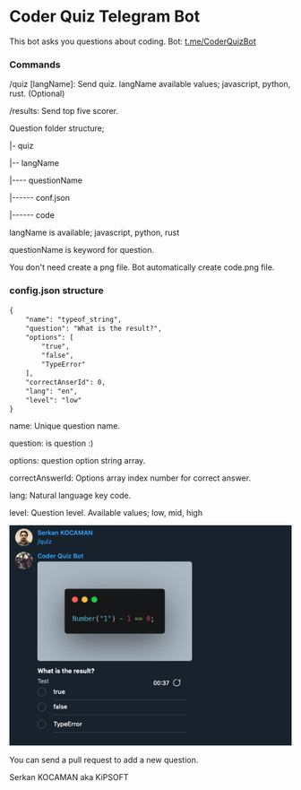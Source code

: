# Coder Quiz Telegram Bot ###
This bot asks you questions about coding. Bot: [t.me/CoderQuizBot](t.me/CoderQuizBot)

### Commands

/quiz [langName]: Send quiz. langName available values; javascript, python, rust. (Optional)

/results: Send top five scorer.

Question folder structure;

|- quiz 

|-- langName 

|---- questionName 

|------ conf.json 

|------ code 

langName is available; javascript, python, rust

questionName is keyword for question.

You don't need create a png file. Bot automatically create code.png file.


### config.json structure

```
{
    "name": "typeof_string",
    "question": "What is the result?",
    "options": [
        "true",
        "false",
        "TypeError"
    ],
    "correctAnserId": 0,
    "lang": "en",
    "level": "low"
}
```
name: Unique question name.

question: is question :)

options: question option string array.

correctAnswerId: Options array index number for correct answer.

lang: Natural language key code.

level: Question level. Available values; low, mid, high


![Coder Quiz Telegram Bot](./demo.png)

You can send a pull request to add a new question.

Serkan KOCAMAN aka KiPSOFT
